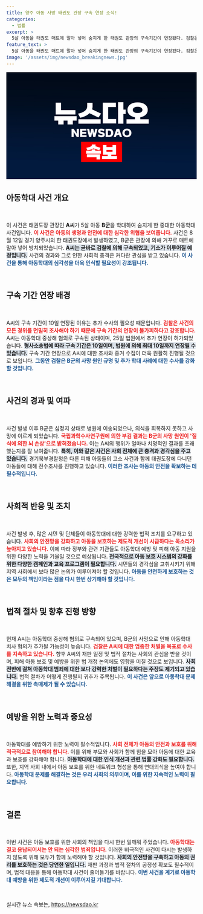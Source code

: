 ```yaml
---
title: 양주 아동 사망 태권도 관장 구속 연장 소식!
categories:
  - 법률
excerpt: >
  5살 아동을 태권도 매트에 말아 넣어 숨지게 한 태권도 관장의 구속기간이 연장됐다. 검찰은 추가 수사가 필요하다며, A씨에게 아동학대 치사 혐의를 적용할 예정. 무자비한 범죄의 전말, 더 충격적인 진실을 밝힌다.
feature_text: >
  5살 아동을 태권도 매트에 말아 넣어 숨지게 한 태권도 관장의 구속기간이 연장됐다. 검찰은 추가 수사가 필요하다며, A씨에게 아동학대 치사 혐의를 적용할 예정. 무자비한 범죄의 전말, 더 충격적인 진실을 밝힌다.
image: '/assets/img/newsdao_breakingnews.jpg'
---
```


<p><img src="/assets/img/newsdao_breakingnews.jpg" alt="flaretime 속보" /></p>

<h2 data-ke-size="size26">아동학대 사건 개요</h2>

<p data-ke-size="size16">&nbsp;</p>

<p>이 사건은 태권도장 관장인 <b>A씨</b>가 5살 아동 <b>B군</b>을 학대하여 숨지게 한 중대한 아동학대 사건입니다. <b><span style="color: #ee2323;">이 사건은 아동의 생명과 안전에 대한 심각한 위협을 보여줍니다.</span></b> 사건은 8월 12일 경기 양주시의 한 태권도장에서 발생하였고, B군은 관장에 의해 거꾸로 매트에 말아 넣어 방치되었습니다. <b><span style="background-color: #21538527;">A씨는 곧바로 검찰에 의해 구속되었고, 기소가 이루어질 예정입니다.</span></b> 사건의 경과와 그로 인한 사회적 충격은 커다란 관심을 받고 있습니다. <b><span style="color: #1a5490;">이 사건을 통해 아동학대의 심각성을 더욱 인식할 필요성이 강조됩니다.</span></b></p>

<p data-ke-size="size16">&nbsp;</p>

<h2 data-ke-size="size26">구속 기간 연장 배경</h2>

<p data-ke-size="size16">&nbsp;</p>

<p>A씨의 구속 기간이 10일 연장된 이유는 추가 수사의 필요성 때문입니다. <b><span style="color: #ee2323;">검찰은 사건의 모든 경위를 면밀히 조사해야 하기 때문에 구속 기간의 연장이 불가피하다고 강조합니다.</span></b> A씨는 아동학대 중상해 혐의로 구속된 상태이며, 25일 법원에서 추가 연장이 허가되었습니다. <b><span style="background-color: #21538527;">형사소송법에 따라 구속 기간은 10일이며, 법원에 의해 최대 10일까지 연장될 수 있습니다.</span></b> 구속 기간 연장으로 A씨에 대한 조사와 증거 수집이 더욱 원활히 진행될 것으로 보입니다. <b><span style="color: #1a5490;">그동안 검찰은 B군의 사망 원인 규명 및 추가 학대 사례에 대한 수사를 강화할 것입니다.</span></b></p>

<p data-ke-size="size16">&nbsp;</p>

<h2 data-ke-size="size26">사건의 경과 및 여파</h2>

<p data-ke-size="size16">&nbsp;</p>

<p>사건 발생 이후 B군은 심정지 상태로 병원에 이송되었으나, 의식을 회복하지 못하고 사망에 이르게 되었습니다. <b><span style="color: #ee2323;">국립과학수사연구원에 의한 부검 결과는 B군의 사망 원인이 '질식에 의한 뇌 손상'으로 밝혀졌습니다.</span></b> 이는 A씨의 행위가 얼마나 치명적인 결과를 초래했는지를 잘 보여줍니다. <b><span style="background-color: #21538527;">특히, 이와 같은 사건은 사회 전체에 큰 충격과 경각심을 주고 있습니다.</span></b> 경기북부경찰청은 다른 피해 아동들의 고소 사건과 함께 태권도장에 다니던 아동들에 대해 전수조사를 진행하고 있습니다. <b><span style="color: #1a5490;">이러한 조사는 아동의 안전을 확보하는 데 필수적입니다.</span></b></p>

<p data-ke-size="size16">&nbsp;</p>

<h2 data-ke-size="size26">사회적 반응 및 조치</h2>

<p data-ke-size="size16">&nbsp;</p>

<p>사건 발생 후, 많은 시민 및 단체들이 아동학대에 대한 강력한 법적 조치를 요구하고 있습니다. <b><span style="color: #ee2323;">사회의 안전망을 강화하고 아동을 보호하는 제도적 개선이 시급하다는 목소리가 높아지고 있습니다.</span></b> 이에 따라 정부와 관련 기관들도 아동학대 예방 및 피해 아동 지원을 위한 다양한 노력을 기울일 것으로 예상됩니다. <b><span style="background-color: #21538527;">전국적으로 아동 보호 시스템의 강화를 위한 다양한 캠페인과 교육 프로그램이 필요합니다.</span></b> 시민들의 경각심을 고취시키기 위해 지역 사회에서 보다 많은 논의가 이루어져야 할 것입니다. <b><span style="color: #1a5490;">아동을 안전하게 보호하는 것은 모두의 책임이라는 점을 다시 한번 상기해야 할 것입니다.</span></b></p>

<p data-ke-size="size16">&nbsp;</p>

<h2 data-ke-size="size26">법적 절차 및 향후 진행 방향</h2>

<p data-ke-size="size16">&nbsp;</p>

<p>현재 A씨는 아동학대 중상해 혐의로 구속되어 있으며, B군의 사망으로 인해 아동학대 치사 혐의가 추가될 가능성이 높습니다. <b><span style="color: #ee2323;">검찰은 A씨에 대한 엄중한 처벌을 목표로 수사를 지속하고 있습니다.</span></b> 향후 A씨의 재판 일정 및 법적 절차는 사회의 관심을 받을 것이며, 피해 아동 보호 및 예방을 위한 법 개정 논의에도 영향을 미칠 것으로 보입니다. <b><span style="background-color: #21538527;">사회 전반에 걸쳐 아동학대 범죄에 대한 보다 강력한 처벌이 필요하다는 주장도 제기되고 있습니다.</span></b> 법적 절차가 어떻게 진행될지 귀추가 주목됩니다. <b><span style="color: #1a5490;">이 사건은 앞으로 아동학대 문제 해결을 위한 촉매제가 될 수 있습니다.</span></b></p>

<p data-ke-size="size16">&nbsp;</p>

<h2 data-ke-size="size26">예방을 위한 노력과 중요성</h2>

<p data-ke-size="size16">&nbsp;</p>

<p>아동학대를 예방하기 위한 노력이 필수적입니다. <b><span style="color: #ee2323;">사회 전체가 아동의 안전과 보호를 위해 적극적으로 참여해야 합니다.</span></b> 이를 위해 부모와 사회가 함께 힘을 모아 아동에 대한 교육과 보호를 강화해야 합니다. <b><span style="background-color: #21538527;">아동학대에 대한 인식 개선과 관련 법률 강화도 필요합니다.</span></b> 또한, 지역 사회 내에서 아동 보호를 위한 네트워크 형성을 통해 연대의식을 높여야 합니다. <b><span style="color: #1a5490;">아동학대 문제를 해결하는 것은 우리 사회의 의무이며, 이를 위한 지속적인 노력이 필요합니다.</span></b></p>

<p data-ke-size="size16">&nbsp;</p>

<h2 data-ke-size="size26">결론</h2>

<p data-ke-size="size16">&nbsp;</p>

<p>이번 사건은 아동 보호를 위한 사회의 책임을 다시 한번 일깨워 주었습니다. <b><span style="color: #ee2323;">아동학대는 결코 용납되어서는 안 되는 심각한 범죄입니다.</span></b> 이러한 비극적인 사건이 다시는 발생하지 않도록 위해 모두가 함께 노력해야 할 것입니다. <b><span style="background-color: #21538527;">사회의 안전망을 구축하고 아동의 권리를 보호하는 것은 당연한 일입니다.</span></b> 재판 과정과 법적 절차의 공정성 확보도 필수적이며, 법적 대응을 통해 아동학대 사건이 줄어들기를 바랍니다. <b><span style="color: #1a5490;">이번 사건을 계기로 아동학대 예방을 위한 제도적 개선이 이루어지길 기대합니다.</span></b></p>

<p data-ke-size="size16">&nbsp;</p>
실시간 뉴스 속보는, <a href="https://newsdao.kr" rel="dofollow">https://newsdao.kr</a>


